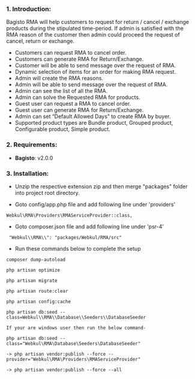 ### 1. Introduction:

Bagisto RMA will help customers to request for return / cancel / exchange products during the stipulated time-period. If admin is satisfied with the RMA reason of the customer then admin could proceed the request of cancel, return or exchange.

* Customers can request RMA to cancel order.
* Customers can generate RMA for Return/Exchange.
* Customer will be able to send message over the request of RMA.
* Dynamic selection of items for an order for making RMA request.
* Admin will create the RMA reasons.
* Admin will be able to send message over the request of RMA.
* Admin can see the list of all the RMA.
* Admin can solve the Requested RMA for products.
* Guest user can request a RMA to cancel order.
* Guest user can generate RMA for Return/Exchange.
* Admin can set “Default Allowed Days” to create RMA by buyer.
* Supported product types are Bundle product, Grouped product, Configurable product, Simple product.

### 2. Requirements:

* **Bagisto**: v2.0.0

### 3. Installation:

* Unzip the respective extension zip and then merge "packages" folder into project root directory.

* Goto config/app.php file and add following line under 'providers'

~~~
Webkul\RMA\Providers\RMAServiceProvider::class,
~~~

* Goto composer.json file and add following line under 'psr-4'

~~~
 "Webkul\\RMA\\": "packages/Webkul/RMA/src"
~~~

* Run these commands below to complete the setup

~~~
composer dump-autoload
~~~
~~~
php artisan optimize
~~~
~~~
php artisan migrate
~~~
~~~
php artisan route:clear
~~~
~~~
php artisan config:cache
~~~
~~~
php artisan db:seed --class=Webkul\\RMA\\Database\\Seeders\\DatabaseSeeder

If your are windows user then run the below command-

php artisan db:seed --class="Webkul\RMA\Database\Seeders\DatabaseSeeder"
~~~
~~~
-> php artisan vendor:publish --force --provider="Webkul\RMA\Providers\RMAServiceProvider"

-> php artisan vendor:publish --force --all
~~~
